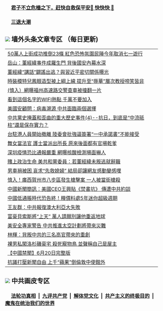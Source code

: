 
 ### &nbsp;&nbsp;&nbsp;&nbsp; [君子不立危樯之下，赶快自救保平安🍎 快快快 📩](https://github.com/pwgy/td/blob/master/README.md)

 ### &nbsp;&nbsp;&nbsp;&nbsp; [三退大潮](https://ww3.xkide.work/?key=zuuelqyfglsfjmgm&pin=65881581&ag=ogQuit&from=pw2) 

## <img src="https://img.icons8.com/cute-clipart/2x/circled-right.png"> 墙外头条文章专区 （每日更新)

<Table>
<tr><td colspan="2" align="left"><a href="https://wwc.cheuw.work/?ag=c1449459&key=kkpnxqzglkxtwqzb&from=pw2">50萬人上街成功推倒23條 紅色恐怖氛圍民陣今年取消七一遊行
</a></td></tr>
<tr><td colspan="2" align="left"><a href="https://wwc.cheuw.work/?ag=c1449463&key=kkpnxqzglkxtwqzb&from=pw2">岳山：董經緯事件成羅生門 背後國安內幕水深
</a></td></tr>
<tr><td colspan="2" align="left"><a href="https://wwc.cheuw.work/?ag=c1449454&key=kkpnxqzglkxtwqzb&from=pw2">董經緯“講話”闢謠出逃？與習近平密切關係曝光
</a></td></tr>
<tr><td colspan="2" align="left"><a href="https://wwc.cheuw.work/?ag=c1449461&key=kkpnxqzglkxtwqzb&from=pw2">時裝模特兒鳳眼造型被上綱上線 提升至“辱華”層次教授啼笑皆非
</a></td></tr>
<tr><td colspan="2" align="left"><a href="https://wwc.cheuw.work/?ag=c1449403&key=kkpnxqzglkxtwqzb&from=pw2">(慎入）網曝福州高速路交警查車被撞翻一片
</a></td></tr>
<tr><td colspan="2" align="left"><a href="https://wwc.cheuw.work/?ag=c1449474&key=kkpnxqzglkxtwqzb&from=pw2">看到這個名字的WIFI熱點 千萬不要加入
</a></td></tr>
<tr><td colspan="2" align="left"><a href="https://wwc.cheuw.work/?ag=c1449430&key=kkpnxqzglkxtwqzb&from=pw2">美國安顧問：病毒溯源 中共面臨兩個選擇
</a></td></tr>
<tr><td colspan="2" align="left"><a href="https://wwc.cheuw.work/?ag=c1449438&key=kkpnxqzglkxtwqzb&from=pw2">中共黨史掩蓋和歪曲的重大歷史事件(4)--抗日，到底是“中流砥柱”還是保存實力？
</a></td></tr>
<tr><td colspan="2" align="left"><a href="https://wwc.cheuw.work/?ag=c1449460&key=kkpnxqzglkxtwqzb&from=pw2">台駐港人員開始撤離 陸委會批強逼簽署“一中承諾書”不能接受
</a></td></tr>
<tr><td colspan="2" align="left"><a href="https://wwc.cheuw.work/?ag=c1449448&key=kkpnxqzglkxtwqzb&from=pw2">舞女當法官 護士當派出所長 原來後面都有官場乾爹
</a></td></tr>
<tr><td colspan="2" align="left"><a href="https://wwc.cheuw.work/?ag=c1449471&key=kkpnxqzglkxtwqzb&from=pw2">深圳疫情恐比通報嚴重 網曝核酸檢測場面嚇人
</a></td></tr>
<tr><td colspan="2" align="left"><a href="https://wwc.cheuw.work/?ag=c1449453&key=kkpnxqzglkxtwqzb&from=pw2">賭上政治生命 美共和黨委員：若董經緯未叛逃就辭職
</a></td></tr>
<tr><td colspan="2" align="left"><a href="https://wwc.cheuw.work/?ag=c1449421&key=kkpnxqzglkxtwqzb&from=pw2">男車禍被困 哀求“先救媳婦” 結局卻讓網友感動變感嘆
</a></td></tr>
<tr><td colspan="2" align="left"><a href="https://wwc.cheuw.work/?ag=c1449418&key=kkpnxqzglkxtwqzb&from=pw2">慎入！廣西賀州市八步區發生槍擊案 一人被當街槍殺
</a></td></tr>
<tr><td colspan="2" align="left"><a href="https://wwc.cheuw.work/?ag=c1449428&key=kkpnxqzglkxtwqzb&from=pw2">中國新聞簡訊：美國CEO王興貼《焚書坑》 傳遭中共約談
</a></td></tr>
<tr><td colspan="2" align="left"><a href="https://wwc.cheuw.work/?ag=c1449402&key=kkpnxqzglkxtwqzb&from=pw2">中國低通脹時代恐告終！糧價料處5年迷你超級週期
</a></td></tr>
<tr><td colspan="2" align="left"><a href="https://wwc.cheuw.work/?ag=c1449470&key=kkpnxqzglkxtwqzb&from=pw2">王友群：中共報復澳大利亞大失敗
</a></td></tr>
<tr><td colspan="2" align="left"><a href="https://wwc.cheuw.work/?ag=c1449477&key=kkpnxqzglkxtwqzb&from=pw2">富豪貝索斯將“上天” 萬人請願別讓他重返地球
</a></td></tr>
<tr><td colspan="2" align="left"><a href="https://wwc.cheuw.work/?ag=c1449476&key=kkpnxqzglkxtwqzb&from=pw2">美安全專家警告 中共推進太空計劃將帶來災難
</a></td></tr>
<tr><td colspan="2" align="left"><a href="https://wwc.cheuw.work/?ag=c1449450&key=kkpnxqzglkxtwqzb&from=pw2">林輝：背叛中共的三名高官帶來的重創
</a></td></tr>
<tr><td colspan="2" align="left"><a href="https://wwc.cheuw.work/?ag=c1449457&key=kkpnxqzglkxtwqzb&from=pw2">裸男私闖洛杉磯豪宅 殺死寵物鳥 並聲稱自己是屋主
</a></td></tr>
<tr><td colspan="2" align="left"><a href="https://wwc.cheuw.work/?ag=c1449398&key=kkpnxqzglkxtwqzb&from=pw2">【中國禁聞】6月20日完整版
</a></td></tr>
<tr><td colspan="2" align="left"><a href="https://wwc.cheuw.work/?ag=c1449469&key=kkpnxqzglkxtwqzb&from=pw2">抗議打壓新聞自由 上千“蘋果”倒倫敦中使館外
</a></td></tr>

 </Table>

 ## <img src="https://img.icons8.com/cute-clipart/2x/circled-right.png"> 中共画皮专区
 ### &nbsp;&nbsp;&nbsp;&nbsp; [法轮功真相](https://github.com/begood0513/basic/blob/master/README.md) &nbsp;|&nbsp; [九评共产党](https://github.com/begood0513/9ping.md/blob/master/README.md) &nbsp;|&nbsp; [解体党文化](https://github.com/begood0513/jtdwh.md/blob/master/README.md)   &nbsp;|&nbsp; [共产主义的终极目的](https://github.com/begood0513/gczydzjmd.md/blob/master/README.md) &nbsp;|&nbsp; [魔鬼在统治我们的世界](https://github.com/begood0513/gczydzjmd.md/blob/master/README.md) 
